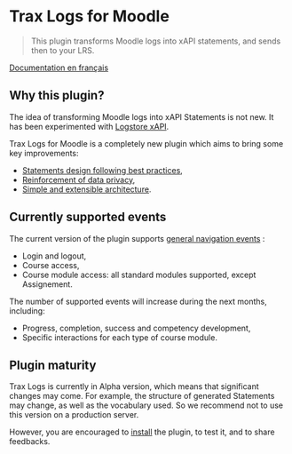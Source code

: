# Trax Logs for Moodle

> This plugin transforms Moodle logs into xAPI statements, and sends then to your LRS.

[Documentation en français](docs/fr/README.md)

## Why this plugin?

The idea of transforming Moodle logs into xAPI Statements is not new. 
It has been experimented with [Logstore xAPI](https://moodle.org/plugins/view/logstore_xapi).

Trax Logs for Moodle is a completely new plugin which aims to bring some key improvements:
* [Statements design following best practices](docs/en/best-practices.md),
* [Reinforcement of data privacy](docs/en/privacy.md),
* [Simple and extensible architecture](docs/en/tech.md).


## Currently supported events

The current version of the plugin supports [general navigation events](docs/en/events.md) :
* Login and logout,
* Course access,
* Course module access: all standard modules supported, except Assignement.

The number of supported events will increase during the next months, including:
* Progress, completion, success and competency development,
* Specific interactions for each type of course module.


## Plugin maturity

Trax Logs is currently in Alpha version, which means that significant changes may come.
For example, the structure of generated Statements may change, as well as the vocabulary used.
So we recommend not to use this version on a production server.

However, you are encouraged to [install](docs/en/tech.md) the plugin, to test it, and to share feedbacks.




